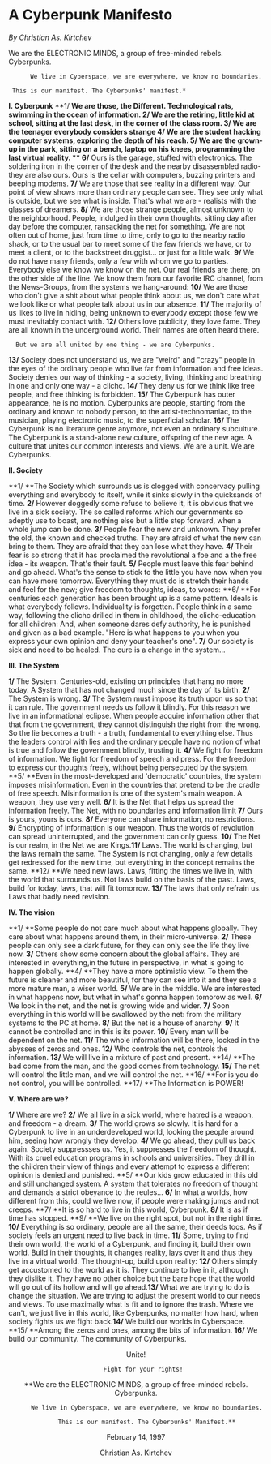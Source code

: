 # A Cyberpunk Manifesto

_By Christian As. Kirtchev_

 We are the ELECTRONIC MINDS, a group of free-minded rebels. Cyberpunks.

          We live in Cyberspace, we are everywhere, we know no boundaries.

     This is our manifest. The Cyberpunks' manifest.*

**I. Cyberpunk**
**1/ **We are those, the Different. Technological rats, swimming in the ocean of information.
**2/** We are the retiring, little kid at school, sitting at the last desk, in the corner of the class room. **3/** We are the teenager everybody considers strange **4/** We are the student hacking computer systems, exploring the depth of his reach. **5/** We are the grown-up in the park, sitting on a bench, laptop on his knees, programming the last virtual reality. ** 6/** Ours is the garage, stuffed with electronics. The soldering iron in the corner of the desk and the nearby disassembled radio- they are also ours. Ours is the cellar with computers, buzzing printers and beeping modems. **7/** We are those that see reality in a different way. Our point of view shows more than ordinary people can see. They see only what is outside, but we see what is inside. That's what we are - realists with the glasses of dreamers. **8/** We are those strange people, almost unknown to the neighborhood. People, indulged in their own thoughts, sitting day after day before the computer, ransacking the net for something. We are not often out of home, just from time to time, only to go to the nearby radio shack, or to the usual bar to meet some of the few friends we have, or to meet a client, or to the backstreet druggist... or just for a little walk. **9/** We do not have many friends, only a few with whom we go to parties. Everybody else we know we know on the net. Our real friends are there, on the other side of the line. We know them from our favorite IRC channel, from the News-Groups, from the systems we hang-around: **10/** We are those who don't give a shit about what people think about us, we don't care what we look like or what people talk about us in our absence. **11/** The majority of us likes to live in hiding, being unknown to everybody except those few we must inevitably contact with. **12/** Others love publicity, they love fame. They are all known in the underground world. Their names are often heard there.

      But we are all united by one thing - we are Cyberpunks.

**13/** Society does not understand us, we are "weird" and "crazy" people in the eyes of the ordinary people who live far from information and free ideas. Society denies our way of thinking - a society, living, thinking and breathing in one and only one way - a clichc. **14/** They deny us for we think like free people, and free thinking is forbidden. **15/** The Cyberpunk has outer appearance, he is no motion. Cyberpunks are people, starting from the ordinary and known to nobody person, to the artist-technomaniac, to the musician, playing electronic music, to the superficial scholar. **16/** The Cyberpunk is no literature genre anymore, not even an ordinary subculture. The Cyberpunk is a stand-alone new culture, offspring of the new age. A culture that unites our common interests and views. We are a unit. We are Cyberpunks.

**II. Society**

**1/ **The Society which surrounds us is clogged with concervacy pulling everything and everybody to itself, while it sinks slowly in the quicksands of time. **2/** However doggedly some refuse to believe it, it is obvious that we live in a sick society. The so called reforms which our governments so adeptly use to boast, are nothing else but a little step forward, when a whole jump can be done. **3/** People fear the new and unknown. They prefer the old, the known and checked truths. They are afraid of what the new can bring to them. They are afraid that they can lose what they have. **4/** Their fear is so strong that it has proclaimed the revolutional a foe and a the free idea - its weapon. That's their fault. **5/** People must leave this fear behind and go ahead. What's the sense to stick to the little you have now when you can have more tomorrow. Everything they must do is stretch their hands and feel for the new; give freedom to thoughts, ideas, to words: **6/ **For centuries each generation has been brought up is a same pattern. Ideals is what everybody follows. Individuality is forgotten. People think in a same way, following the clichc drilled in them in childhood, the clichc-education for all children: And, when someone dares defy authority, he is punished and given as a bad example. "Here is what happens to you when you express your own opinion and deny your teacher's one". **7/** Our society is sick and need to be healed. The cure is a change in the system...

**III. The System**

**1/** The System. Centuries-old, existing on principles that hang no more today. A System that has not changed much since the day of its birth. **2/** The System is wrong. **3/** The System must impose its truth upon us so that it can rule. The government needs us follow it blindly. For this reason we live in an informational eclipse. When people acquire information other that that from the government, they cannot distinguish the right from the wrong. So the lie becomes a truth - a truth, fundamental to everything else. Thus the leaders control with lies and the ordinary people have no notion of what is true and follow the government blindly, trusting it. **4/** We fight for freedom of information. We fight for freedom of speech and press. For the freedom to express our thoughts freely, without being persecuted by the system. **5/ **Even in the most-developed and 'democratic' countries, the system imposes misinformation. Even in the countries that pretend to be the cradle of free speech. Misinformation is one of the system's main weapon. A weapon, they use very well. **6/** It is the Net that helps us spread the information freely. The Net, with no boundaries and information limit **7/** Ours is yours, yours is ours. **8/** Everyone can share information, no restrictions. **9/** Encrypting of informattion is our weapon. Thus the words of revolution can spread uninterrupted, and the government can only guess. **10/** The Net is our realm, in the Net we are Kings.**11/** Laws. The world is changing, but the laws remain the same. The System is not changing, only a few details get redressed for the new time, but everything in the concept remains the same. **12/ **We need new laws. Laws, fitting the times we live in, with the world that surrounds us. Not laws build on the basis of the past. Laws, build for today, laws, that will fit tomorrow. **13/** The laws that only refrain us. Laws that badly need revision.

**IV. The vision**

**1/ **Some people do not care much about what happens globally. They care about what happens around them, in their micro-universe. **2/** These people can only see a dark future, for they can only see the life they live now. **3/** Others show some concern about the global affairs. They are interested in everything,in the future in perspective, in what is going to happen globally. **4/ **They have a more optimistic view. To them the future is cleaner and more beautiful, for they can see into it and they see a more mature man, a wiser world. **5/** We are in the middle. We are interested in what happens now, but what in what's gonna happen tomorow as well. **6/** We look in the net, and the net is growing wide and wider. **7/** Soon everything in this world will be swallowed by the net: from the military systems to the PC at home. **8/** But the net is a house of anarchy. **9/** It cannot be controlled and in this is its power. **10/** Every man will be dependent on the net. **11/** The whole information will be there, locked in the abysses of zeros and ones. **12/** Who controls the net, controls the information. **13/** We will live in a mixture of past and present. **14/ **The bad come from the man, and the good comes from technology. **15/** The net will control the little man, and we will control the net. **16/ **For is you do not control, you will be controlled. **17/ **The Information is POWER!

**V. Where are we?**

**1/** Where are we? **2/** We all live in a sick world, where hatred is a weapon, and freedom - a dream. **3/** The world grows so slowly. It is hard for a Cyberpunk to live in an underdeveloped world, looking the people around him, seeing how wrongly they develop. **4/** We go ahead, they pull us back again. Society suppressses us. Yes, it suppresses the freedom of thought. With its cruel education programs in schools and universities. They drill in the children their view of things and every attempt to express a different opinion is denied and punished. **5/ **Our kids grow educated in this old and still unchanged system. A system that tolerates no freedom of thought and demands a strict obeyance to the reules... **6/** In what a worlds, how different from this, could we live now, if people were making jumps and not creeps. **7/ **It is so hard to live in this world, Cyberpunk. **8/** It is as if time has stopped. **9/ **We live on the right spot, but not in the right time. **10/** Everything is so ordinary, people are all the same, their deeds toos. As if society feels an urgent need to live back in time. **11/** Some, trying to find their own world, the world of a Cyberpunk, and finding it, build their own world. Build in their thoughts, it changes reality, lays over it and thus they live in a virtual world. The thought-up, build upon reality: **12/** Others simply get accustomed to the world as it is. They continue to live in it, although they dislike it. They have no other choice but the bare hope that the world will go out of its hollow and will go ahead.**13/** What we are trying to do is change the situation. We are trying to adjust the present world to our needs and views. To use maximally what is fit and to ignore the trash. Where we can't, we just live in this world, like Cyberpunks, no matter how hard, when society fights us we fight back.**14/** We build our worlds in Cyberspace. **15/ **Among the zeros and ones, among the bits of information. **16/** We build our community. The community of Cyberpunks.

<center>
         Unite!

        Fight for your rights!

**We are the ELECTRONIC MINDS, a group of free-minded rebels. Cyberpunks.

          We live in Cyberspace, we are everywhere, we know no boundaries.

          This is our manifest. The Cyberpunks' Manifest.**

February 14, 1997

Christian As. Kirtchev

